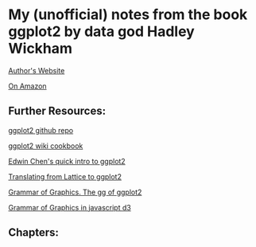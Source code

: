 My (unofficial) notes from the book ggplot2 by data god Hadley Wickham
========================================

[Author's Website](http://had.co.nz/)

[On Amazon](http://www.amazon.com/ggplot2-Elegant-Graphics-Data-Analysis/dp/0387981403/ref=sr_1_1?ie=UTF8&qid=1334184667&sr=8-1)


Further Resources:
-------------------
[ggplot2 github repo](https://github.com/hadley/ggplot2/wiki)

[ggplot2 wiki cookbook](http://wiki.stdout.org/rcookbook/Graphs/)

[Edwin Chen's quick intro to ggplot2](http://blog.echen.me/2012/01/17/quick-introduction-to-ggplot2/)

[Translating from Lattice to ggplot2](http://learnr.wordpress.com/)

[Grammar of Graphics. The gg of ggplot2](http://www.amazon.com/The-Grammar-Graphics-Leland-Wilkinson/dp/0387987746)

[Grammar of Graphics in javascript d3](http://polychart.com/)

Chapters:
---------------------------
<!--TODO-->


